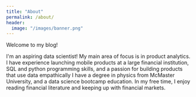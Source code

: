 ```yaml
---
title: "About"
permalink: /about/
header:
  image: "/images/banner.png"
---
```


Welcome to my blog! 

I'm an aspiring data scientist! My main area of focus is in product analytics. I have experience launching mobile products at a large financial institution, SQL and python programming skills, and a passion for building products that use data empathically  I have a degree in physics from McMaster University, and a data science bootcamp education. In my free time, I enjoy reading financial literature and keeping up with financial markets.
